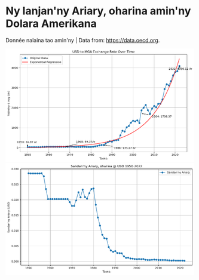 # Ny lanjan'ny Ariary, oharina amin'ny Dolara Amerikana 

Donnée nalaina tao amin'ny | Data from:  <a href="https://data.oecd.org/conversion/exchange-rates.htm#indicator-chart" >https://data.oecd.org</a>.


<img src="usd_to_mga.png">
<br/>
<img src="mga_to_usd.png" />

